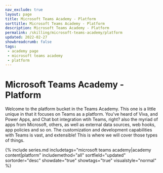 ```yaml
---
nav_exclude: true
layout: page
title: Microsoft Teams Academy - Platform
sorttitle: Microsoft Teams Academy - Platform
description: Microsoft Teams Academy - Platform
permalink: /skilling/microsoft-teams-academy/platform
updated: 2022-02-27
showbreadcrumb: false
tags: 
 - academy page
 - microsoft teams academy
 - platform
---
```


# Microsoft Teams Academy - Platform

Welcome to the platform bucket in the Teams Academy. This one is a little unique in that it focuses on Teams as a platform. You've heard of Viva, and Power Apps, and Chat bot integration wtih Teams, right? also the myriad of apps from Microsoft, others, as well as external data sources, web hooks, app policies and so on. The customization and development capabilities with Teams is vast, and extensible! This is where we will cover those types of things. 

{% include series.md 
    includetags="microsoft teams academy|academy content|platform" 
    includemethod="all" 
    sortfield="updated" sortorder="desc" showdate="true" showtags="true"
    visualstyle="normal"
%}


